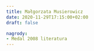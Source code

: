 ```yaml
---
title: Małgorzata Musierowicz
date: 2020-11-29T17:15:00+02:00
draft: false

nagrody:
- Medal 2008 literatura
---
```

